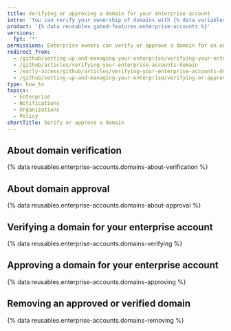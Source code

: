 ```yaml
---
title: Verifying or approving a domain for your enterprise account
intro: 'You can verify your ownership of domains with {% data variables.product.company_short %} to confirm the identity of organizations owned by your enterprise account. You can also approve domains that {% data variables.product.company_short %} can send email notifications to for members of organizations owned by your enterprise account.'
product: '{% data reusables.gated-features.enterprise-accounts %}'
versions:
  fpt: '*'
permissions: Enterprise owners can verify or approve a domain for an enterprise account.
redirect_from:
  - /github/setting-up-and-managing-your-enterprise/verifying-your-enterprise-accounts-domain
  - /github/articles/verifying-your-enterprise-accounts-domain
  - /early-access/github/articles/verifying-your-enterprise-accounts-domain
  - /github/setting-up-and-managing-your-enterprise/verifying-or-approving-a-domain-for-your-enterprise-account
type: how_to
topics:
  - Enterprise
  - Notifications
  - Organizations
  - Policy
shortTitle: Verify or approve a domain
---
```

## About domain verification

{% data reusables.enterprise-accounts.domains-about-verification %}

## About domain approval

{% data reusables.enterprise-accounts.domains-about-approval %}

## Verifying a domain for your enterprise account

{% data reusables.enterprise-accounts.domains-verifying %}

## Approving a domain for your enterprise account

{% data reusables.enterprise-accounts.domains-approving %}

## Removing an approved or verified domain

{% data reusables.enterprise-accounts.domains-removing %}
